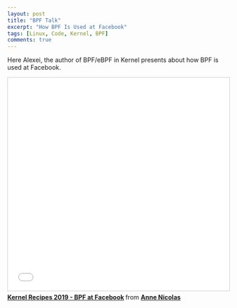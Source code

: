 ```yaml
---
layout: post
title: "BPF Talk"
excerpt: "How BPF Is Used at Facebook"
tags: [Linux, Code, Kernel, BPF]
comments: true
---
```

Here Alexei, the author of BPF/eBPF in Kernel presents about how BPF is used at
Facebook.
<iframe src="//www.slideshare.net/slideshow/embed_code/key/xiqcxcjmDPb3Yn" width="595" height="485" frameborder="0" marginwidth="0" marginheight="0" scrolling="no" style="border:1px solid #CCC; border-width:1px; margin-bottom:5px; max-width: 100%;" allowfullscreen> </iframe> <div style="margin-bottom:5px"> <strong> <a href="//www.slideshare.net/ennael/kernel-recipes-2019-bpf-at-facebook" title="Kernel Recipes 2019 - BPF at Facebook" target="_blank">Kernel Recipes 2019 - BPF at Facebook</a> </strong> from <strong><a href="https://www.slideshare.net/ennael" target="_blank">Anne Nicolas</a></strong> </div>
